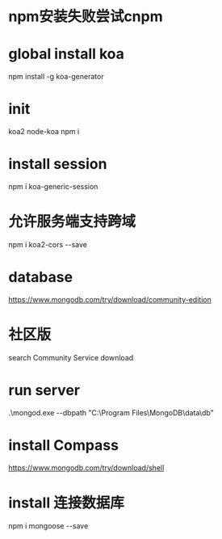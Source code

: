 # npm安装失败尝试cnpm

# global install koa
npm install -g koa-generator
# init
koa2 node-koa
npm i
# install session
npm i koa-generic-session
# 允许服务端支持跨域
npm i koa2-cors --save

# database
https://www.mongodb.com/try/download/community-edition
# 社区版
search  Community Service
download
# run server
.\mongod.exe --dbpath "C:\Program Files\MongoDB\data\db"

# install  Compass
https://www.mongodb.com/try/download/shell

# install 连接数据库
npm i mongoose --save